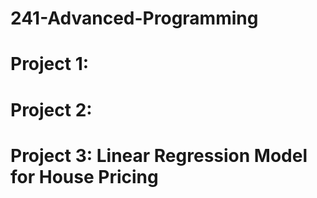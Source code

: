 # 241-Advanced-Programming
# Project 1: 
# Project 2: 
# Project 3: Linear Regression Model for House Pricing
